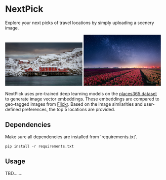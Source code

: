 # NextPick
Explore your next picks of travel locations by simply uploading
 a scenery image.
 
<p float="left">
    <img src="/static_img/49770197542.jpg" width="250"/>
    <img src="/static_img/49826303651.jpg" width="250"/>
</p>
     
NextPick uses pre-trained deep learning models on the 
[places365 dataset](https://github.com/CSAILVision/places365)
to generate image vector embeddings. These embeddings are
compared to geo-tagged images from [Flickr](https://www.flickr.com/).
Based on the image similarities and user-defined preferences,
the top 5 locations are provided. 
 
 ## Dependencies
Make sure all dependencies are installed from 'requirements.txt'. 
```
pip install -r requirements.txt
```

## Usage
TBD.......